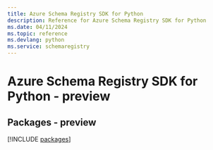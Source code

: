```yaml
---
title: Azure Schema Registry SDK for Python
description: Reference for Azure Schema Registry SDK for Python
ms.date: 04/11/2024
ms.topic: reference
ms.devlang: python
ms.service: schemaregistry
---
```

# Azure Schema Registry SDK for Python - preview
## Packages - preview
[!INCLUDE [packages](schema-registry-index.md)]
